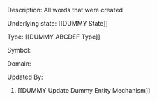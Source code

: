 Description: All words that were created

Underlying state: [[DUMMY State]]

Type: [[DUMMY ABCDEF Type]]

Symbol: 

Domain: 

Updated By:
1. [[DUMMY Update Dummy Entity Mechanism]]

